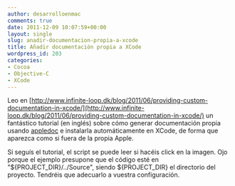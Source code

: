 ```yaml
---
author: desarrolloenmac
comments: true
date: 2011-12-09 10:07:59+00:00
layout: single
slug: anadir-documentacion-propia-a-xcode
title: Añadir documentación propia a XCode
wordpress_id: 203
categories:
- Cocoa
- Objective-C
- XCode
---
```


Leo en [http://www.infinite-loop.dk/blog/2011/06/providing-custom-documentation-in-xcode/](http://www.infinite-loop.dk/blog/2011/06/providing-custom-documentation-in-xcode/) un fantástico tutorial (en inglés) sobre cómo generar documentación propia usando [appledoc](http://gentlebytes.com/appledoc/) e instalarla automáticamente en XCode, de forma que aparezca como si fuera de la propia Apple.

Si seguís el tutorial, el script se puede leer si hacéis click en la imagen. Ojo porque el ejemplo presupone que el código esté en "${PROJECT_DIR}/../Source", siendo ${PROJECT_DIR} el directorio del proyecto. Tendréis que adecuarlo a vuestra configuración.
